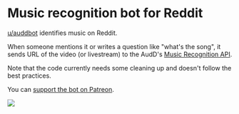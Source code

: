 # Music recognition bot for Reddit

[u/auddbot](https://www.reddit.com/user/auddbot) identifies music on Reddit.

When someone mentions it or writes a question like "what's the song", it sends URL of the video (or livestream) to the AudD's [Music Recognition API](https://audd.io).

Note that the code currently needs some cleaning up and doesn't follow the best practices.

You can [support the bot on Patreon](https://patreon.com/audd).

<a href="https://patreon.com/audd"><img src="https://img.shields.io/endpoint.svg?url=https%3A%2F%2Fshieldsio-patreon.vercel.app%2Fapi%3Fusername%3Daudd%26type%3Dpledges&style=for-the-badge" /> </a> 
